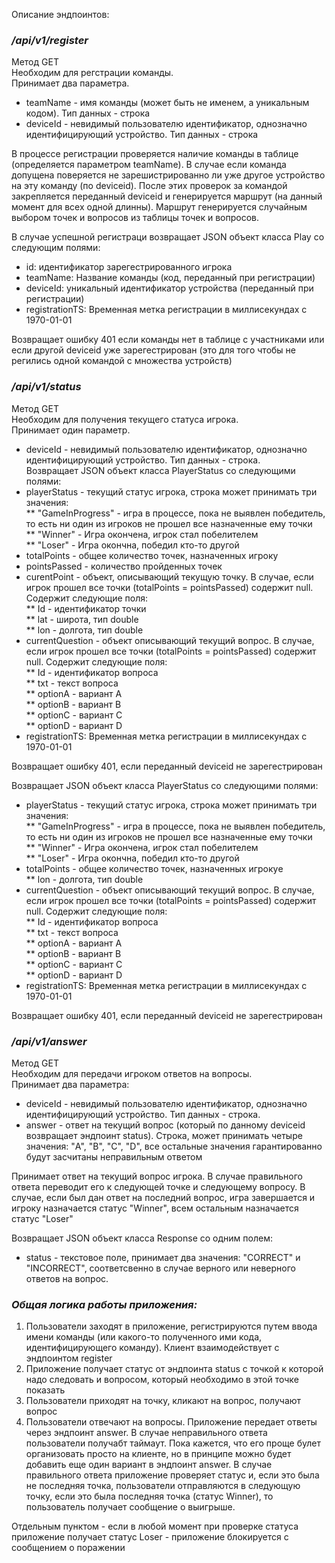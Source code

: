Описание эндпоинтов:  
  
### */api/v1/register*  
  
Метод GET  
Необходим для регстрации команды.  
Принимает два параметра.  
* teamName - имя команды (может быть не именем, а уникальным кодом). Тип данных - строка  
* deviceId - невидимый пользователю идентификатор, однозначно идентифицирующий устройство. Тип данных - строка  
  
В процессе регистрации проверяется наличие команды в таблице (определяется параметром teamName). В случае если команда допущена поверяется не зарешистрированно ли уже другое устройство на эту команду (по deviceid). После этих проверок за командой закрепляется переданный deviceid и генерируется маршрут (на данный момент для всех одной длинны). Маршрут генерируется случайным выбором точек и вопросов из таблицы точек и вопросов.  
  
В случае успешной регистраци возвращает JSON объект класса Play со следующим полями:  
* id: идентификатор зарегестрированного игрока  
* teamName: Название команды (код, переданный при регистрации)  
* deviceId: уникальный идентификатор устройства (переданный при регистрации)  
* registrationTS: Временная метка регистрации в миллисекундах с 1970-01-01  
  
Возвращает ошибку 401 если команды нет в таблице с участниками или если другой deviceid уже зарегестрирован (это для того чтобы не регились одной командой с множества устройств)  
  
### */api/v1/status*  
  
Метод GET  
Необходим для получения текущего статуса игрока.  
Принимает один параметр.  
* deviceId - невидимый пользователю идентификатор, однозначно идентифицирующий устройство. Тип данных - строка.  
Возвращает JSON объект класса PlayerStatus со следующими полями:  
* playerStatus - текущий статус игрока, строка может принимать три значения:  
** "GameInProgress" - игра в процессе, пока не выявлен победитель, то есть ни один из игроков не прошел все назначенные ему точки  
** "Winner" - Игра окончена, игрок стал побелителем  
** "Loser" - Игра окончна, победил кто-то другой  
* totalPoints - общее количество точек, назначенных игроку  
* pointsPassed - количество пройденных точек  
* curentPoint - объект, описывающий текущую точку. В случае, если игрок прошел все точки (totalPoints = pointsPassed) содержит null. Содержит следующие поля:  
** Id - идентификатор точки  
** lat - широта, тип double  
** lon - долгота, тип double  
* currentQuestion - объект описывающий текущий вопрос. В случае, если игрок прошел все точки (totalPoints = pointsPassed) содержит null. Содержит следующие поля:  
** Id - идентификатор вопроса  
** txt - текст вопроса  
** optionA - вариант А  
** optionB - вариант B  
** optionC - вариант C  
** optionD - вариант D  
* registrationTS: Временная метка регистрации в миллисекундах с 1970-01-01  
  
Возвращает ошибку 401, если переданный deviceid не зарегестрирован  
  
Возвращает JSON объект класса PlayerStatus со следующими полями:  
* playerStatus - текущий статус игрока, строка может принимать три значения:  
** "GameInProgress" - игра в процессе, пока не выявлен победитель, то есть ни один из игроков не прошел все назначенные ему точки  
** "Winner" - Игра окончена, игрок стал побелителем  
** "Loser" - Игра окончна, победил кто-то другой  
* totalPoints - общее количество точек, назначенных игрокуe  
** lon - долгота, тип double  
* currentQuestion - объект описывающий текущий вопрос. В случае, если игрок прошел все точки (totalPoints = pointsPassed) содержит null. Содержит следующие поля:  
** Id - идентификатор вопроса  
** txt - текст вопроса  
** optionA - вариант А  
** optionB - вариант B  
** optionC - вариант C  
** optionD - вариант D  
* registrationTS: Временная метка регистрации в миллисекундах с 1970-01-01  
  
Возвращает ошибку 401, если переданный deviceid не зарегестрирован  
  
### */api/v1/answer*  
  
Метод GET  
Необходим для передачи игроком ответов на вопросы.  
Принимает два параметра:  
* deviceId - невидимый пользователю идентификатор, однозначно идентифицирующий устройство. Тип данных - строка.  
* answer - ответ на текущий вопрос (который по данному deviceid возвращает эндпоинт status). Строка, может принимать четыре значения: "A", "B", "C", "D", все остальные значения гарантированно будут засчитаны неправильным ответом  
  
Принимает ответ на текущий вопрос игрока. В случае правильного ответа переводит его к следующей точке и следующему вопросу. В случае, если был дан ответ на последний вопрос, игра завершается и игроку назначается статус "Winner", всем остальным назначается статус "Loser"  
  
Возвращает JSON объект класса Response со одним полем:  
* status - текстовое поле,  принимает два значения: "CORRECT" и "INCORRECT", соответсвенно в случае верного или неверного ответов на вопрос.  
  
### *Общая логика работы приложения:*  
1. Пользователи заходят в приложение, регистрируются путем ввода имени команды (или какого-то полученного ими кода, идентифицирующего команду). Клиент взаимодействует с эндпоинтом register  
2. Приложение получает статус от эндпоинта status с точкой к которой надо следовать и вопросом, который необходимо в этой точке показать  
3. Пользователи приходят на точку, кликают на вопрос, получают вопрос  
4. Пользователи отвечают на вопросы. Приложение передает ответы через эндпоинт answer. В случае неправильного ответа пользователи получабт таймаут. Пока кажется, что его проще булет организовать просто на клиенте, но в принципе можно будет добавить еще один вариант в эндпоинт answer. В случае правильного ответа приложение проверяет статус и, если это была не последняя точка, пользователи отправляются в следующую точку, если это была последняя точка (статус Winner), то пользователь получает сообщение о выигрыше.  
  
Отдельным пунктом - если в любой момент при проверке статуса приложение получает статус Loser - приложение блокируется с сообщением о поражении  
